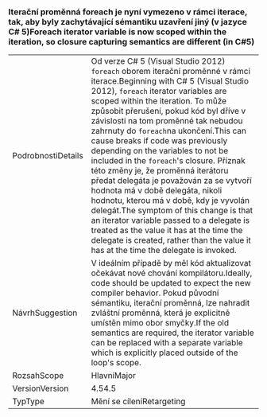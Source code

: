 ### <a name="foreach-iterator-variable-is-now-scoped-within-the-iteration-so-closure-capturing-semantics-are-different-in-c5"></a><span data-ttu-id="85644-101">Iterační proměnná foreach je nyní vymezeno v rámci iterace, tak, aby byly zachytávající sémantiku uzavření jiný (v jazyce C# 5)</span><span class="sxs-lookup"><span data-stu-id="85644-101">Foreach iterator variable is now scoped within the iteration, so closure capturing semantics are different (in C#5)</span></span>

|   |   |
|---|---|
|<span data-ttu-id="85644-102">Podrobnosti</span><span class="sxs-lookup"><span data-stu-id="85644-102">Details</span></span>|<span data-ttu-id="85644-103">Od verze C# 5 (Visual Studio 2012) <code>foreach</code> oborem iterační proměnné v rámci iterace.</span><span class="sxs-lookup"><span data-stu-id="85644-103">Beginning with C# 5 (Visual Studio 2012), <code>foreach</code> iterator variables are scoped within the iteration.</span></span> <span data-ttu-id="85644-104">To může způsobit přerušení, pokud kód byl dříve v závislosti na tom proměnné tak nebudou zahrnuty do <code>foreach</code>na ukončení.</span><span class="sxs-lookup"><span data-stu-id="85644-104">This can cause breaks if code was previously depending on the variables to not be included in the <code>foreach</code>'s closure.</span></span> <span data-ttu-id="85644-105">Příznak této změny je, že proměnná iterátoru předat delegáta je považován za se vytvoří hodnota má v době delegáta, nikoli hodnotu, kterou má v době, kdy je vyvolán delegát.</span><span class="sxs-lookup"><span data-stu-id="85644-105">The symptom of this change is that an iterator variable passed to a delegate is treated as the value it has at the time the delegate is created, rather than the value it has at the time the delegate is invoked.</span></span>|
|<span data-ttu-id="85644-106">Návrh</span><span class="sxs-lookup"><span data-stu-id="85644-106">Suggestion</span></span>|<span data-ttu-id="85644-107">V ideálním případě by měl kód aktualizovat očekávat nové chování kompilátoru.</span><span class="sxs-lookup"><span data-stu-id="85644-107">Ideally, code should be updated to expect the new compiler behavior.</span></span> <span data-ttu-id="85644-108">Pokud původní sémantiku, iterační proměnná, lze nahradit zvláštní proměnná, která je explicitně umístěn mimo obor smyčky.</span><span class="sxs-lookup"><span data-stu-id="85644-108">If the old semantics are required, the iterator variable can be replaced with a separate variable which is explicitly placed outside of the loop's scope.</span></span>|
|<span data-ttu-id="85644-109">Rozsah</span><span class="sxs-lookup"><span data-stu-id="85644-109">Scope</span></span>|<span data-ttu-id="85644-110">Hlavní</span><span class="sxs-lookup"><span data-stu-id="85644-110">Major</span></span>|
|<span data-ttu-id="85644-111">Version</span><span class="sxs-lookup"><span data-stu-id="85644-111">Version</span></span>|<span data-ttu-id="85644-112">4.5</span><span class="sxs-lookup"><span data-stu-id="85644-112">4.5</span></span>|
|<span data-ttu-id="85644-113">Typ</span><span class="sxs-lookup"><span data-stu-id="85644-113">Type</span></span>|<span data-ttu-id="85644-114">Mění se cílení</span><span class="sxs-lookup"><span data-stu-id="85644-114">Retargeting</span></span>|

